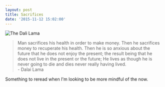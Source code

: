 ```yaml
---
layout: post
title: Sacrifices
date: '2015-11-12 15:02:00'
---
```


![The Dali Lama](http://www.viralnovelty.net/wp-content/uploads/2014/10/130.jpg)


<blockquote>
  <p>Man sacrifices his health in order to make money. Then he sacrifices money to recuperate his health. Then he is so anxious about the future that he does not enjoy the present; the result being that he does not live in the present or the future; He lives as though he is never going to die and dies never really having lived. <br />
  - Dalai Lama</p>
</blockquote>

<p>Something to reread when I'm looking to be more mindful of the now.</p>